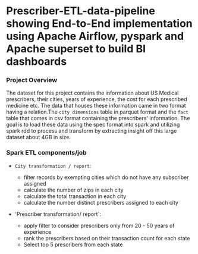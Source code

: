 # Prescriber-ETL-data-pipeline showing End-to-End implementation using Apache Airflow, pyspark and Apache superset to build BI dashboards

### Project Overview
The dataset for this project contains the information about US Medical prescribers, their cities, years of experience, the cost for each prescribed medicine etc. The data that houses these information came in two format having a relation.The `city dimensions` table in parquet format and the `fact` table that comes in csv format containing the prescribers' information. The goal is to load these data using the spec format into spark and utilizing spark rdd to process and transform by extracting insight off this large dataset about 4GB in size.

### Spark ETL components/job
  - `City transformation / report`: 
          
      -  filter records by exempting cities which do not have any subscriber assigned
      -  calculate the number of zips in each city
      -  calculate the total transaction in each city
      -  calculate the number distinct prescribers assigned to each city
      
  -  'Prescriber transformation/ report`:
      
      -   apply filter to consider prescribers only from 20 - 50 years of experience
      -   rank the prescribers based on their transaction count for each state
      -   Select top 5 prescribers from each state

  
